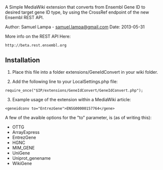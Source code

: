 A Simple MediaWiki extension that converts from Ensembl Gene ID to 
desired target gene ID type, by using the CrossRef endpoint of the
new Ensembl REST API.

Author:  Samuel Lampa - samuel.lampa@gmail.com
Date:    2013-05-31
 
More info on the REST API Here:

    http://beta.rest.ensembl.org

Installation
------------

1. Place this file into a folder extensions/GeneIdConvert in your
   wiki folder.

2. Add the following line to your LocalSettings.php file:
 
````
require_once("$IP/extensions/GeneIdConvert/GeneIdConvert.php"); 
````

3. Example usage of the extension within a MediaWiki article:

````
<geneidconv to="EntrezGene">ENSG00000157764</gene>
````

 A few of the avaible options for the "to" parameter, is (as of 
 writing this):

- OTTG
- ArrayExpress
- EntrezGene
- HGNC
- MIM_GENE
- UniGene
- Uniprot_genename
- WikiGene
